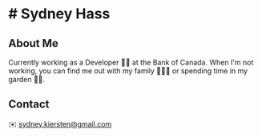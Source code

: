 # \# Sydney Hass 

## About Me

Currently working as a Developer 👩‍💻 at the Bank of Canada. When I'm not working, you can find me out with my family 👨‍👩‍👦 or spending time in my garden 👩‍🌾.

## Contact
✉️ sydney.kiersten@gmail.com
